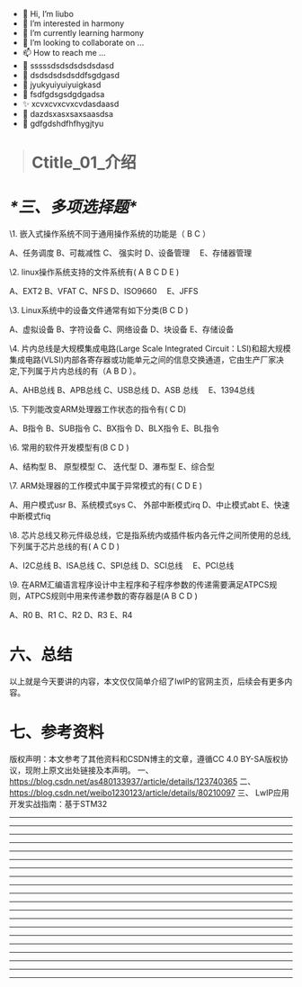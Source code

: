 * 👋 Hi, I’m liubo
* 👀 I’m interested in harmony
* 🌱 I’m currently learning harmony
* 💞️ I’m looking to collaborate on ...
* 📫 How to reach me ...
* 📇 sssssdsdsdsdsdsdasd
* 🎃 dsdsdsdsdsddfsgdgasd
* 🍺 jyukyuiyuiyuigkasd
* 🍥 fsdfgdsgsdgdgadsa
* ✨ xcvxcvxcvxcvdasdaasd
* 🍰 dazdsxasxsaxsaasdsa
* 🚨 gdfgdshdfhfhygjtyu


> # Ctitle\_01_介绍













# ***\*三、多项选择题\****

\1. 嵌入式操作系统不同于通用操作系统的功能是（ B  C  ）

A、任务调度   B、可裁减性  C、 强实时   D、设备管理　  E、存储器管理

\2. linux操作系统支持的文件系统有( A B C D E )

A、EXT2  B、VFAT  C、NFS   D、ISO9660　  E、JFFS

\3. Linux系统中的设备文件通常有如下分类(B C D )

A、虚拟设备   B、字符设备   C、网络设备  D、块设备  E、存储设备

\4. 片内总线是大规模集成电路(Large Scale Integrated Circuit：LSI)和超大规模集成电路(VLSI)内部各寄存器或功能单元之间的信息交换通道，它由生产厂家决定,下列属于片内总线的有（A B D ）。

A、AHB总线  B、APB总线  C、USB总线   D、ASB 总线　  E、1394总线

\5. 下列能改变ARM处理器工作状态的指令有( C D)

A、B指令  B、SUB指令   C、BX指令  D、BLX指令  E、BL指令

\6. 常用的软件开发模型有(B C D  )

A、结构型  B、 原型模型   C、 迭代型  D、瀑布型  E、综合型

\7. ARM处理器的工作模式中属于异常模式的有( C D E )

A、用户模式usr  B、系统模式sys   C、 外部中断模式irq  D、中止模式abt  E、快速中断模式fiq

\8. 芯片总线又称元件级总线，它是指系统内或插件板内各元件之间所使用的总线,下列属于芯片总线的有(  A  C  D )

A、I2C总线  B、ISA总线  C、SPI总线   D、SCI总线　  E、PCI总线

\9. 在ARM汇编语言程序设计中主程序和子程序参数的传递需要满足ATPCS规则，ATPCS规则中用来传递参数的寄存器是(A B C D )

A、R0  B、R1   C、R2  D、R3  E、R4

















# 六、总结

以上就是今天要讲的内容，本文仅仅简单介绍了lwIP的官网主页，后续会有更多内容。



# 七、参考资料

版权声明：本文参考了其他资料和CSDN博主的文章，遵循CC 4.0 BY-SA版权协议，现附上原文出处链接及本声明。
一、 https://blog.csdn.net/as480133937/article/details/123740365
二、 https://blog.csdn.net/weibo1230123/article/details/80210097
三、 LwIP应用开发实战指南：基于STM32









---
---
---
---
---
---
---
---
---
---
---
---
---
---
---
---
---
---
---
---

